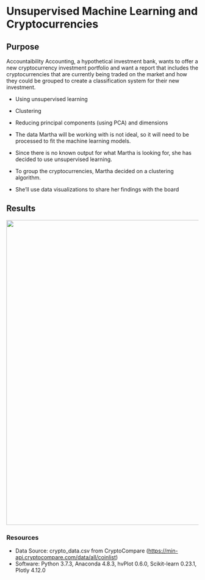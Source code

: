 # Unsupervised Machine Learning and Cryptocurrencies

## Purpose
Accountaibility Accounting, a hypothetical investment bank, wants to offer a new cryptocurrency investment portfolio and want a report that includes the cryptocurrencies that are currently being traded on the market and how they could be grouped to create a classification system for their new investment. 

- Using unsupervised learning
- Clustering
- Reducing principal components (using PCA) and dimensions

- The data Martha will be working with is not ideal, so it will need to be processed to fit the machine learning models. 
- Since there is no known output for what Martha is looking for, she has decided to use unsupervised learning. 
- To group the cryptocurrencies, Martha decided on a clustering algorithm. 
- She’ll use data visualizations to share her findings with the board

## Results

<img src='https://github.com/npantfoerder/cryptocurrencies/blob/master/Images/.png' width=800>

### Resources
- Data Source: crypto_data.csv from CryptoCompare (https://min-api.cryptocompare.com/data/all/coinlist)
- Software: Python 3.7.3, Anaconda 4.8.3, hvPlot 0.6.0, Scikit-learn 0.23.1, Plotly 4.12.0
